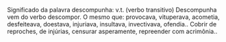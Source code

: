 Significado da palavra descompunha:
v.t. (verbo transitivo)
Descompunha vem do verbo descompor. O mesmo que: provocava, vituperava, acometia, desfeiteava, doestava, injuriava, insultava, invectivava, ofendia..
Cobrir de reproches, de injúrias, censurar asperamente, repreender com acrimônia..


